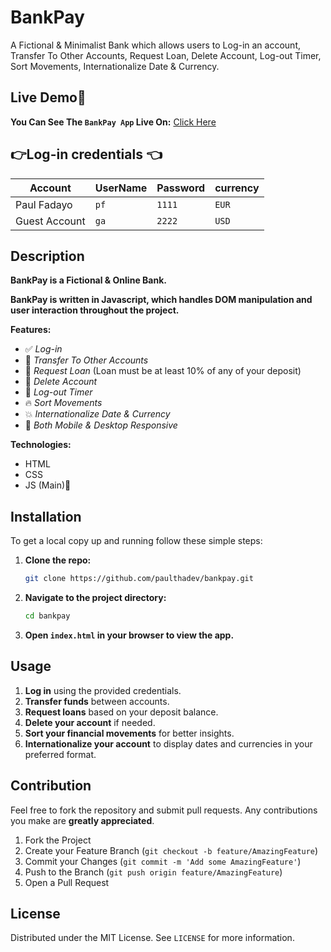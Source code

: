 # BankPay

A Fictional & Minimalist Bank which allows users to Log-in an account, Transfer To Other Accounts, Request Loan, Delete Account, Log-out Timer, Sort Movements, Internationalize Date & Currency.

## Live Demo🎈

**You Can See The `BankPay App` Live On:** [ Click Here](https://bankpay.vercel.app/)

## 👉Log-in credentials 👈

| Account       | UserName | Password | currency |
| ------------- | -------- | -------- | -------- |
| Paul Fadayo   | `pf`     | `1111`   | `EUR`    |
| Guest Account | `ga`     | `2222`   | `USD`    |

## Description

**BankPay is a Fictional & Online Bank.**

**BankPay is written in Javascript, which handles DOM manipulation and user interaction throughout the project.**

**Features:**

- ✅ _Log-in_
- 🎉 _Transfer To Other Accounts_
- 🚀 _Request Loan_ (Loan must be at least 10% of any of your deposit)
- 🎈 _Delete Account_
- 🔁 _Log-out Timer_
- 🔥 _Sort Movements_
- 💥 _Internationalize Date & Currency_
- 🥳 _Both Mobile & Desktop Responsive_

**Technologies:**

- HTML
- CSS
- JS (Main)🚀

## Installation

To get a local copy up and running follow these simple steps:

1. **Clone the repo:**
    ```sh
    git clone https://github.com/paulthadev/bankpay.git
    ```
2. **Navigate to the project directory:**
    ```sh
    cd bankpay
    ```
3. **Open `index.html` in your browser to view the app.**

## Usage

1. **Log in** using the provided credentials.
2. **Transfer funds** between accounts.
3. **Request loans** based on your deposit balance.
4. **Delete your account** if needed.
5. **Sort your financial movements** for better insights.
6. **Internationalize your account** to display dates and currencies in your preferred format.

## Contribution

Feel free to fork the repository and submit pull requests. Any contributions you make are **greatly appreciated**.

1. Fork the Project
2. Create your Feature Branch (`git checkout -b feature/AmazingFeature`)
3. Commit your Changes (`git commit -m 'Add some AmazingFeature'`)
4. Push to the Branch (`git push origin feature/AmazingFeature`)
5. Open a Pull Request

## License

Distributed under the MIT License. See `LICENSE` for more information.
